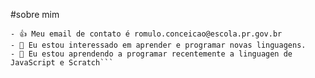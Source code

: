 #sobre mim
```- 👋 Olá, me chamo @romuloandjeanm
- 👍 Meu email de contato é romulo.conceicao@escola.pr.gov.br
- 👀 Eu estou interessado em aprender e programar novas linguagens.
- 🌱 Eu estou aprendendo a programar recentemente a linguagen de JavaScript e Scratch```
